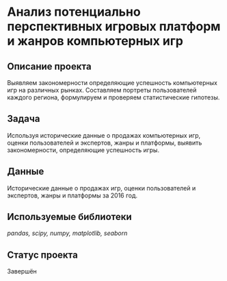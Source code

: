 # Анализ потенциально перспективных игровых платформ и жанров компьютерных игр

## Описание проекта

Выявляем закономерности определяющие успешность компьютерных игр на различных рынках. Составляем портреты пользователей каждого региона, формулируем и проверяем статистические гипотезы. 

## Задача

Используя исторические данные о продажах компьютерных игр, оценки пользователей и экспертов, жанры и платформы, выявить закономерности, определяющие успешность игры.

## Данные

Исторические данные о продажах игр, оценки пользователей и экспертов, жанры и платформы за 2016 год.


## Используемые библиотеки

*pandas, scipy, numpy, matplotlib, seaborn*

## Статус проекта

Завершён
